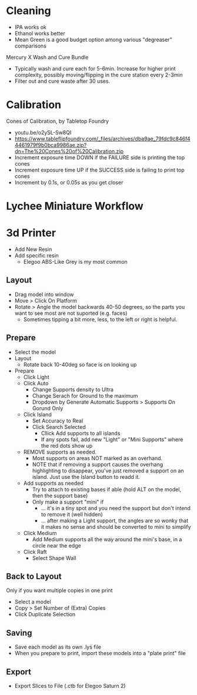 # Cleaning
- IPA works ok
- Ethanol works better
- Mean Green is a good budget option among various "degreaser" comparisons

Mercury X Wash and Cure Bundle
- Typically wash and cure each for 5-6min. Increase for higher print complexity, possibly moving/flipping in the cure station every 2-3min
- Filter out and cure waste after 30 uses.

# Calibration
Cones of Calibration, by Tabletop Foundry
- youtu.be/o2ySL-Sw8QI
- https://www.tableflipfoundry.com/_files/archives/dba9ae_79fdc9c846f44461979f9b0bca9986ae.zip?dn=The%20Cones%20of%20Calibration.zip
- Increment exposure time DOWN if the FAILURE side is printing the top cones
- Increment exposure time UP if the SUCCESS side is failing to print top cones
- Increment by 0.1s, or 0.05s as you get closer

# Lychee Miniature Workflow

# 3d Printer
- Add New Resin
- Add specific resin
  - Elegoo ABS-Like Grey is my most common

## Layout
- Drag model into window
- Move > Click On Platform
- Rotate > Angle the model backwards 40-50 degrees, so the parts you want to see most are not suported (e.g. faces)
  - Sometimes tipping a bit more, less, to the left or right is helpful.

## Prepare
- Select the model
- Layout
  - Rotate back 10-40deg so face is on looking up
- Prepare
  - Click Light
  - Click Auto
    - Change Supports density to Ultra
    - Change Serach for Ground to the maximum
    - Dropdown by Generate Automatic Supports > Supports On Gorund Only
  - Click Island
    - Set Accuracy to Real
    - Click Search Selected
      - Cllick Add supports to all islands
      - If any spots fail, add new "Light" or "Mini Supports" where the red dots show up
  - REMOVE supports as needed.
    - Most supports on areas NOT marked as an overhand.
    - NOTE that if removing a support causes the overhang highlighting to disappear, you've just removed a support on an island. Just use the Island button to readd it.
  - Add supports as needed
    - Try to attach to existing bases if able (hold ALT on the model, then the support base)
    - Only make a support "mini" if
      - ... it's in a tiny spot and you need the support but don't intend to remove it (well hidden)
      - ... after making a Light support, the angles are so wonky that it makes no sense and should be converted to mini to simplify
  - Click Medium
    - Add Medium supports all the way around the mini's base, in a circle near the edge  
  - Click Raft 
    - Select Shape Wall

## Back to Layout
Only if you want multiple copies in one print 
- Select a model
- Copy > Set Number of (Extra) Copies
- Click Duplicate Selection

## Saving
- Save each model as its own .lys file
- When you prepare to print, import these models into a "plate print" file


## Export
- Export Slices to File (.ctb for Elegoo Saturn 2)

